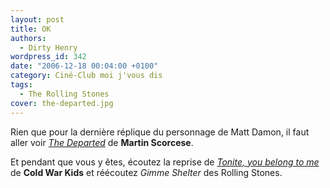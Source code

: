 ```yaml
---
layout: post
title: OK
authors:
  - Dirty Henry
wordpress_id: 342
date: "2006-12-18 00:04:00 +0100"
category: Ciné-Club moi j'vous dis
tags:
  - The Rolling Stones
cover: the-departed.jpg
---
```


Rien que pour la dernière réplique du personnage de Matt Damon, il faut aller
voir
[_The Departed_](http://www.allocine.fr/film/fichefilm_gen_cfilm=55983.html) de
**Martin Scorcese**.

Et pendant que vous y êtes, écoutez la reprise de
[_Tonite, you belong to me_](http://youtu.be/NdnQKVwGZY8) de **Cold War Kids**
et réécoutez _Gimme Shelter_ des Rolling Stones.
